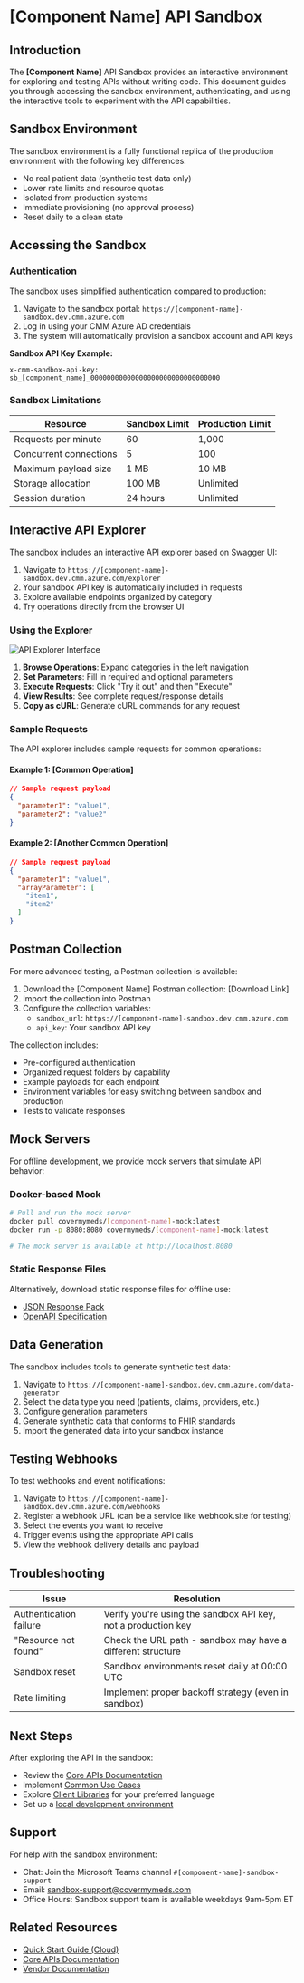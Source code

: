 # [Component Name] API Sandbox

## Introduction

The **[Component Name]** API Sandbox provides an interactive environment for exploring and testing APIs without writing code. This document guides you through accessing the sandbox environment, authenticating, and using the interactive tools to experiment with the API capabilities.

## Sandbox Environment

The sandbox environment is a fully functional replica of the production environment with the following key differences:

- No real patient data (synthetic test data only)
- Lower rate limits and resource quotas
- Isolated from production systems
- Immediate provisioning (no approval process)
- Reset daily to a clean state

## Accessing the Sandbox

### Authentication

The sandbox uses simplified authentication compared to production:

1. Navigate to the sandbox portal: `https://[component-name]-sandbox.dev.cmm.azure.com`
2. Log in using your CMM Azure AD credentials
3. The system will automatically provision a sandbox account and API keys

**Sandbox API Key Example:**
```
x-cmm-sandbox-api-key: sb_[component_name]_00000000000000000000000000000000
```

### Sandbox Limitations

| Resource | Sandbox Limit | Production Limit |
|----------|---------------|------------------|
| Requests per minute | 60 | 1,000 |
| Concurrent connections | 5 | 100 |
| Maximum payload size | 1 MB | 10 MB |
| Storage allocation | 100 MB | Unlimited |
| Session duration | 24 hours | Unlimited |

## Interactive API Explorer

The sandbox includes an interactive API explorer based on Swagger UI:

1. Navigate to `https://[component-name]-sandbox.dev.cmm.azure.com/explorer`
2. Your sandbox API key is automatically included in requests
3. Explore available endpoints organized by category
4. Try operations directly from the browser UI

### Using the Explorer

![API Explorer Interface](https://placehold.co/600x400?text=API+Explorer+Screenshot)

1. **Browse Operations**: Expand categories in the left navigation
2. **Set Parameters**: Fill in required and optional parameters
3. **Execute Requests**: Click "Try it out" and then "Execute"
4. **View Results**: See complete request/response details
5. **Copy as cURL**: Generate cURL commands for any request

### Sample Requests

The API explorer includes sample requests for common operations:

#### Example 1: [Common Operation]

```json
// Sample request payload
{
  "parameter1": "value1",
  "parameter2": "value2"
}
```

#### Example 2: [Another Common Operation]

```json
// Sample request payload
{
  "parameter1": "value1",
  "arrayParameter": [
    "item1",
    "item2"
  ]
}
```

## Postman Collection

For more advanced testing, a Postman collection is available:

1. Download the [Component Name] Postman collection: [Download Link]
2. Import the collection into Postman
3. Configure the collection variables:
   - `sandbox_url`: `https://[component-name]-sandbox.dev.cmm.azure.com`
   - `api_key`: Your sandbox API key

The collection includes:
- Pre-configured authentication
- Organized request folders by capability
- Example payloads for each endpoint
- Environment variables for easy switching between sandbox and production
- Tests to validate responses

## Mock Servers

For offline development, we provide mock servers that simulate API behavior:

### Docker-based Mock

```bash
# Pull and run the mock server
docker pull covermymeds/[component-name]-mock:latest
docker run -p 8080:8080 covermymeds/[component-name]-mock:latest

# The mock server is available at http://localhost:8080
```

### Static Response Files

Alternatively, download static response files for offline use:
- [JSON Response Pack](https://[component-name]-sandbox.dev.cmm.azure.com/downloads/mock-responses.zip)
- [OpenAPI Specification](https://[component-name]-sandbox.dev.cmm.azure.com/downloads/openapi.yaml)

## Data Generation

The sandbox includes tools to generate synthetic test data:

1. Navigate to `https://[component-name]-sandbox.dev.cmm.azure.com/data-generator`
2. Select the data type you need (patients, claims, providers, etc.)
3. Configure generation parameters
4. Generate synthetic data that conforms to FHIR standards
5. Import the generated data into your sandbox instance

## Testing Webhooks

To test webhooks and event notifications:

1. Navigate to `https://[component-name]-sandbox.dev.cmm.azure.com/webhooks`
2. Register a webhook URL (can be a service like webhook.site for testing)
3. Select the events you want to receive
4. Trigger events using the appropriate API calls
5. View the webhook delivery details and payload

## Troubleshooting

| Issue | Resolution |
|-------|------------|
| Authentication failure | Verify you're using the sandbox API key, not a production key |
| "Resource not found" | Check the URL path - sandbox may have a different structure |
| Sandbox reset | Sandbox environments reset daily at 00:00 UTC |
| Rate limiting | Implement proper backoff strategy (even in sandbox) |

## Next Steps

After exploring the API in the sandbox:

- Review the [Core APIs Documentation](../03-core-functionality/core-apis.md)
- Implement [Common Use Cases](./use-case-examples.md)
- Explore [Client Libraries](./client-libraries.md) for your preferred language
- Set up a [local development environment](./local-setup.md)

## Support

For help with the sandbox environment:

- Chat: Join the Microsoft Teams channel `#[component-name]-sandbox-support`
- Email: [sandbox-support@covermymeds.com](mailto:sandbox-support@covermymeds.com)
- Office Hours: Sandbox support team is available weekdays 9am-5pm ET

## Related Resources

- [Quick Start Guide (Cloud)](./quick-start-cloud.md)
- [Core APIs Documentation](../03-core-functionality/core-apis.md)
- [Vendor Documentation](https://vendor.documentation.link)